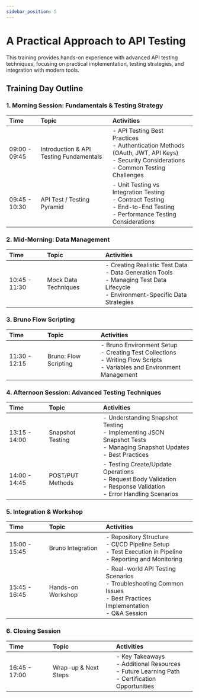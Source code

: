 ```yaml
---
sidebar_position: 5
---
```


# A Practical Approach to API Testing

This training provides hands-on experience with advanced API testing techniques,
focusing on practical implementation, testing strategies, and integration with
modern tools.

## Training Day Outline

### 1. Morning Session: Fundamentals & Testing Strategy

| Time          | Topic                                   | Activities                                                                                                                                              |
| :------------ | :-------------------------------------- | :------------------------------------------------------------------------------------------------------------------------------------------------------ |
| 09:00 - 09:45 | Introduction & API Testing Fundamentals | - API Testing Best Practices <br /> - Authentication Methods (OAuth, JWT, API Keys) <br /> - Security Considerations <br /> - Common Testing Challenges |
| 09:45 - 10:30 | API Test / Testing Pyramid              | - Unit Testing vs Integration Testing <br /> - Contract Testing <br /> - End-to-End Testing <br /> - Performance Testing Considerations                 |

### 2. Mid-Morning: Data Management

| Time          | Topic                | Activities                                                                                                                                        |
| :------------ | :------------------- | :------------------------------------------------------------------------------------------------------------------------------------------------ |
| 10:45 - 11:30 | Mock Data Techniques | - Creating Realistic Test Data <br /> - Data Generation Tools <br /> - Managing Test Data Lifecycle <br /> - Environment-Specific Data Strategies |

### 3. Bruno Flow Scripting

| Time          | Topic                 | Activities                                                                                                                               |
| :------------ | :-------------------- | :--------------------------------------------------------------------------------------------------------------------------------------- |
| 11:30 - 12:15 | Bruno: Flow Scripting | - Bruno Environment Setup <br /> - Creating Test Collections <br /> - Writing Flow Scripts <br /> - Variables and Environment Management |

### 4. Afternoon Session: Advanced Testing Techniques

| Time          | Topic            | Activities                                                                                                                            |
| :------------ | :--------------- | :------------------------------------------------------------------------------------------------------------------------------------ |
| 13:15 - 14:00 | Snapshot Testing | - Understanding Snapshot Testing <br /> - Implementing JSON Snapshot Tests <br /> - Managing Snapshot Updates <br /> - Best Practices |
| 14:00 - 14:45 | POST/PUT Methods | - Testing Create/Update Operations <br /> - Request Body Validation <br /> - Response Validation <br /> - Error Handling Scenarios    |

### 5. Integration & Workshop

| Time          | Topic             | Activities                                                                                                                            |
| :------------ | :---------------- | :------------------------------------------------------------------------------------------------------------------------------------ |
| 15:00 - 15:45 | Bruno Integration | - Repository Structure <br /> - CI/CD Pipeline Setup <br /> - Test Execution in Pipeline <br /> - Reporting and Monitoring            |
| 15:45 - 16:45 | Hands-on Workshop | - Real-world API Testing Scenarios <br /> - Troubleshooting Common Issues <br /> - Best Practices Implementation <br /> - Q&A Session |

### 6. Closing Session

| Time          | Topic                | Activities                                                                                                       |
| :------------ | :------------------- | :--------------------------------------------------------------------------------------------------------------- |
| 16:45 - 17:00 | Wrap-up & Next Steps | - Key Takeaways <br /> - Additional Resources <br /> - Future Learning Path <br /> - Certification Opportunities |
